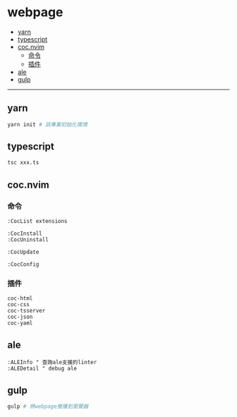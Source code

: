 # webpage

<!-- vim-markdown-toc GFM -->

* [yarn](#yarn)
* [typescript](#typescript)
* [coc.nvim](#cocnvim)
    - [命令](#命令)
    - [插件](#插件)
* [ale](#ale)
* [gulp](#gulp)

<!-- vim-markdown-toc -->

---

## yarn

```zsh
yarn init # 該專案初始化環境
```

## typescript

```zsh
tsc xxx.ts
```

## coc.nvim

### 命令

```vim
:CocList extensions

:CocInstall
:CocUninstall

:CocUpdate

:CocConfig
```

### 插件

```vim
coc-html
coc-css
coc-tsserver
coc-json
coc-yaml
```

## ale

```vim
:ALEInfo " 查詢ale支援的linter
:ALEDetail " debug ale
```

## gulp

```zsh
gulp # 將webpage推播到瀏覽器
```
